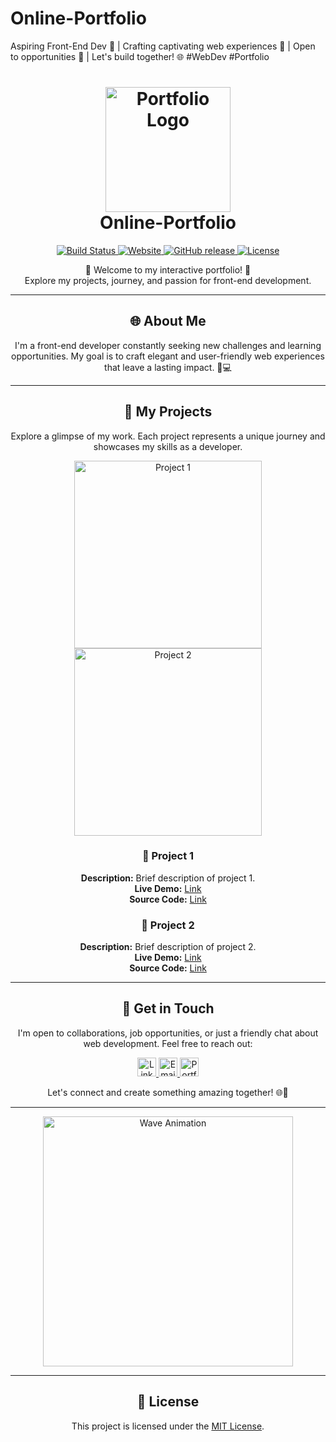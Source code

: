 # Online-Portfolio
Aspiring Front-End Dev 🌟 | Crafting captivating web experiences 🚀 | Open to opportunities 👋 | Let's build together! 🌐 #WebDev #Portfolio


<h1 align="center">
  <img src="your-logo.png" alt="Portfolio Logo" width="200">
  <br>
  Online-Portfolio
</h1>

<p align="center">
  <a href="https://github.com/yourusername/your-portfolio/actions/workflows/build.yml">
    <img alt="Build Status" src="https://github.com/yourusername/your-portfolio/actions/workflows/build.yml/badge.svg">
  </a>
  <a href="https://your-portfolio-url.com">
    <img alt="Website" src="https://img.shields.io/website-up-down-green-red/https/your-portfolio-url.com.svg">
  </a>
  <a href="https://github.com/yourusername/your-portfolio/releases">
    <img alt="GitHub release" src="https://img.shields.io/github/release/yourusername/your-portfolio.svg">
  </a>
  <a href="https://github.com/yourusername/your-portfolio/blob/main/LICENSE">
    <img alt="License" src="https://img.shields.io/github/license/yourusername/your-portfolio.svg">
  </a>
</p>

<p align="center">
  🚀 Welcome to my interactive portfolio! 🌟<br>
  Explore my projects, journey, and passion for front-end development.
</p>

---

<h2 align="center">🌐 About Me</h2>

<p align="center">
  I'm a front-end developer constantly seeking new challenges and learning opportunities. My goal is to craft elegant and user-friendly web experiences that leave a lasting impact. 🎨💻
</p>

---

<h2 align="center">🚀 My Projects</h2>

<p align="center">
  Explore a glimpse of my work. Each project represents a unique journey and showcases my skills as a developer.
</p>

<div align="center">
  <img src="project-1.gif" alt="Project 1" width="300">
  <img src="project-2.gif" alt="Project 2" width="300">
</div>

<h3 align="center">🌟 Project 1</h3>

<p align="center">
  <strong>Description:</strong> Brief description of project 1.<br>
  <strong>Live Demo:</strong> <a href="https://project1demo.com">Link</a><br>
  <strong>Source Code:</strong> <a href="https://github.com/yourusername/project1">Link</a>
</p>

<h3 align="center">🌟 Project 2</h3>

<p align="center">
  <strong>Description:</strong> Brief description of project 2.<br>
  <strong>Live Demo:</strong> <a href="https://project2demo.com">Link</a><br>
  <strong>Source Code:</strong> <a href="https://github.com/yourusername/project2">Link</a>
</p>

---

<h2 align="center">💬 Get in Touch</h2>

<p align="center">
  I'm open to collaborations, job opportunities, or just a friendly chat about web development. Feel free to reach out:
</p>

<div align="center">
  <a href="https://linkedin.com/in/yourusername">
    <img src="linkedin.png" alt="LinkedIn" width="30">
  </a>
  <a href="mailto:your.email@example.com">
    <img src="email.png" alt="Email" width="30">
  </a>
  <a href="https://yourportfolio.com">
    <img src="website.png" alt="Portfolio" width="30">
  </a>
</div>

<p align="center">
  Let's connect and create something amazing together! 🌐🚀
</p>

---

<p align="center">
  <img src="wave.gif" alt="Wave Animation" width="400">
</p>

---

<h2 align="center">📝 License</h2>

<p align="center">
  This project is licensed under the <a href="https://github.com/yourusername/your-portfolio/blob/main/LICENSE">MIT License</a>.
</p>
